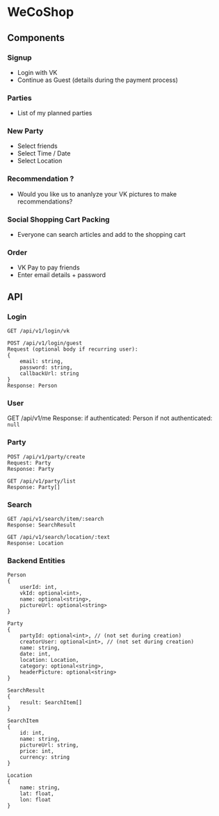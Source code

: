 # WeCoShop

## Components

### Signup
- Login with VK
- Continue as Guest (details during the payment process)

### Parties
- List of my planned parties

### New Party
- Select friends
- Select Time / Date
- Select Location

### Recommendation ?
- Would you like us to ananlyze your VK pictures to make recommendations?

### Social Shopping Cart Packing
- Everyone can search articles and add to the shopping cart

### Order
- VK Pay to pay friends
- Enter email details + password

## API

### Login
```
GET /api/v1/login/vk

POST /api/v1/login/guest
Request (optional body if recurring user): 
{
    email: string,
    password: string,
    callbackUrl: string
}
Response: Person
```

### User

GET /api/v1/me
Response: 
if authenticated: Person
if not authenticated: `null`

### Party
```
POST /api/v1/party/create
Request: Party
Response: Party

GET /api/v1/party/list
Response: Party[]
```

### Search

```
GET /api/v1/search/item/:search
Response: SearchResult

GET /api/v1/search/location/:text
Response: Location
```

### Backend Entities
```
Person
{
    userId: int,
    vkId: optional<int>,
    name: optional<string>,
    pictureUrl: optional<string>
}

Party
{
    partyId: optional<int>, // (not set during creation)
    creatorUser: optional<int>, // (not set during creation)
    name: string,
    date: int,
    location: Location,
    category: optional<string>,
    headerPicture: optional<string>
}

SearchResult
{
    result: SearchItem[]
}

SearchItem
{
    id: int,
    name: string,
    pictureUrl: string,
    price: int,
    currency: string
}

Location
{
    name: string,
    lat: float,
    lon: float
}
```